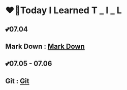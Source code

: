 # ❤️‍🔥Today I Learned	T  _  I  _  L

## 

## 	💕07.04

## 			Mark Down : [Mark Down](markDown/markDown_summary.md)	

## 	💕07.05 - 07.06 

## 			Git : [Git](git/Git_summary.md)



